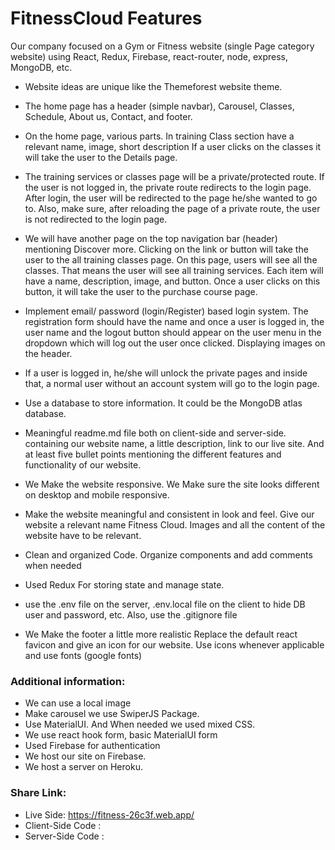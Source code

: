 # FitnessCloud Features

Our company focused on a Gym or Fitness website (single Page category website) using React, Redux, Firebase, react-router, node, express, MongoDB, etc.

* Website ideas are unique like the Themeforest website theme.

* The home page has a header (simple navbar), Carousel, Classes, Schedule, About us, Contact, and footer. 

* On the home page, various parts. In training Class section have a relevant name, image, short description If a user clicks on the classes it will take the user to the Details page.

* The training services or classes page will be a private/protected route. If the user is not logged in, the private route redirects to the login page. After login, the user will be redirected to the page he/she wanted to go to. Also, make sure, after reloading the page of a private route, the user is not redirected to the login page. 
 
* We will have another page on the top navigation bar (header) mentioning Discover more. Clicking on the link or button will take the user to the all training classes page. On this page, users will see all the classes. That means the user will see all training services. Each item will have a name, description, image, and button. Once a user clicks on this button, it will take the user to the purchase course page.
 
* Implement email/ password (login/Register) based login system. The registration form should have the name and once a user is logged in, the user name and the logout button should appear on the user menu in the dropdown which will log out the user once clicked. Displaying images on the header.
 
* If a user is logged in, he/she will unlock the private pages and inside that, a normal user without an account system will go to the login page.
 
* Use a database to store information. It could be the MongoDB atlas database.
 
* Meaningful readme.md file both on client-side and server-side. containing our website name, a little description, link to our live site. And at least five bullet points mentioning the different features and functionality of our website.
 
* We Make the website responsive. We Make sure the site looks different on desktop and mobile responsive. 
 
* Make the website meaningful and consistent in look and feel. Give our website a relevant name Fitness Cloud. Images and all the content of the website have to be relevant. 
 
* Clean and organized Code. Organize components and add comments when needed
 
* Used Redux For storing state and manage state.
 
* use the .env file on the server, .env.local file on the client to hide DB user and password, etc. Also, use the .gitignore file
 
* We Make the footer a little more realistic
Replace the default react favicon and give an icon for our website.
 Use icons whenever applicable and use fonts (google fonts)
 
 
### Additional information:
* We can use a local image 
* Make carousel we use SwiperJS Package.
* Use MaterialUI. And When needed we used mixed CSS.
* We use react hook form, basic MaterialUI form
* Used Firebase for authentication
* We host our site on Firebase.
* We host a server on Heroku.

### Share Link:

* Live Side: https://fitness-26c3f.web.app/
* Client-Side Code : 
* Server-Side Code : 

